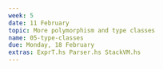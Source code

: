 ```yaml
---
week: 5
date: 11 February
topic: More polymorphism and type classes
name: 05-type-classes
due: Monday, 18 February
extras: ExprT.hs Parser.hs StackVM.hs
---
```

